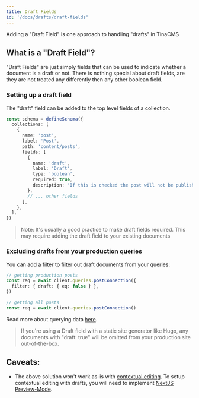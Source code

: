 ```yaml
---
title: Draft Fields
id: '/docs/drafts/draft-fields'
---
```


Adding a "Draft Field" is one approach to handling "drafts" in TinaCMS

## What is a "Draft Field"?

"Draft Fields" are just simply fields that can be used to indicate whether a document is a draft or not. There is nothing special about draft fields, are they are not treated any differently then any other boolean field.

### Setting up a draft field

The "draft" field can be added to the top level fields of a collection.

```ts
const schema = defineSchema({
  collections: [
    {
      name: 'post',
      label: 'Post',
      path: 'content/posts',
      fields: [
        {
          name: 'draft',
          label: 'Draft',
          type: 'boolean',
          required: true,
          description: 'If this is checked the post will not be published',
        },
        // ... other fields
      ],
    },
  ],
})
```

> Note: It's usually a good practice to make draft fields required. This may require adding the draft field to your existing documents

### Excluding drafts from your production queries

You can add a filter to filter out draft documents from your queries:

```ts
// getting production posts
const req = await client.queries.postConnection({
  filter: { draft: { eq: false } },
})

// getting all posts
const req = await client.queries.postConnection()
```

Read more about querying data [here](/docs/data-fetching/overview).

> If you're using a Draft field with a static site generator like Hugo, any documents with "draft: true" will be omitted from your production site out-of-the-box.

## Caveats:

- The above solution won't work as-is with [contextual editing](/docs/contextual-editing/overview). To setup contextual editing with drafts, you will need to implement [NextJS Preview-Mode](/guides/tinacms/contextual-drafts/guide/).
